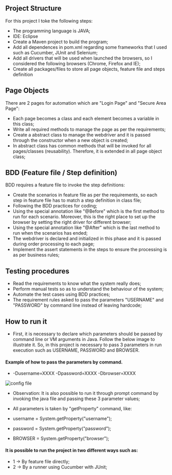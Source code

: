 ## Project Structure
For this project I toke the following steps:
- The programming language is JAVA;
- IDE: Eclipse
- Create a Maven project to build the program;
- Add all dependences in pom.xml regarding some frameworks that I used such as Cucumber, JUnit and Selenium;
- Add all drivers that will be used when launched the browsers, so I considered the following browsers (Chrome, Firefox and IE);
- Create all packages/files to store all page objects, feature file and steps definition

## Page Objects
There are 2 pages for automation which are "Login Page" and "Secure Area Page":
- Each page becomes a class and each element becomes a variable in this class;
- Write all required methods to manage the page as per the requirements;
- Create a abstract class to manage the webdriver and it is passed through the constructor when a new object is created;
- In abstract class has common methods that will be invoked for all pages/classes (reusability). Therefore, it is extended in all page object class;

## BDD (Feature file / Step definition)
BDD requires a feature file to invoke the step definitions:
- Create the scenarios in feature file as per the requirements, so each step in feature file has to match a step definition in class file;
- Following the BDD practices for coding;
- Using the special annotation like "@Before" which is the first method to run for each scenario. Moreover, this is the right place to set up the browser by setting the right driver for different browser;
- Using the special annotation like "@After" which is the last method to run when the scenarios has ended;
- The webdriver is declared and initialized in this phase and it is passed during order processing to each page;
- Implement the assert statements in the steps to ensure the processing is as per business rules;

## Testing procedures
- Read the requirements to know what the system really does;
- Perform manual tests so as to understand the behaviour of the system;
- Automate the test cases using BDD practices;
- The requirement rules asked to pass the parameters "USERNAME" and "PASSWORD" by command line instead of leaving hardcode;

## How to run it
- First, it is necessary to declare which parameters should be passed by command line or VM arguments in Java. Follow the below image to illustrate it. So, in this project is necessary to pass 3 parameters in run execution such as USERNAME, PASSWORD and BROWSER.

#### Example of how to pass the parameters by command.
- -Dusername=XXXX -Dpassword=XXXX -Dbrowser=XXXX 

![config file](https://cloud.githubusercontent.com/assets/25671064/25788799/2c745bf6-3382-11e7-8761-0ba7bddbc88a.jpg)

- Observation: It is also possible to run it through prompt command by invoking the java file and passing these 3 parameter values;

- All parameters is taken by "getProperty" command, like:
 - username = System.getProperty("username");
 - password = System.getProperty("password");
 - BROWSER = System.getProperty("browser");

#### It is possible to run the project in two different ways such as:
- 1 -> By feature file directly;
- 2 -> By a runner using Cucumber with JUnit;

